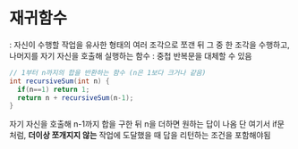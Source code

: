 # 재귀함수
: 자신이 수행할 작업을 유사한 형태의 여러 조각으로 쪼갠 뒤 그 중 한 조각을 수행하고, 나머지를 자기 자신을 호출해 실행하는 함수
: 중첩 반복문을 대체할 수 있음

```java
// 1부터 n까지의 합을 반환하는 함수 (n은 1보다 크거나 같음)
int recursiveSum(int n) {
  if(n==1) return 1;
  return n + recursiveSum(n-1);
}
```
자기 자신을 호출해 n-1까지 합을 구한 뒤 n을 더하면 원하는 답이 나옴
단 여기서 if문처럼, **더이상 쪼개지지 않는** 작업에 도달했을 때 답을 리턴하는 조건을 포함해야됨
